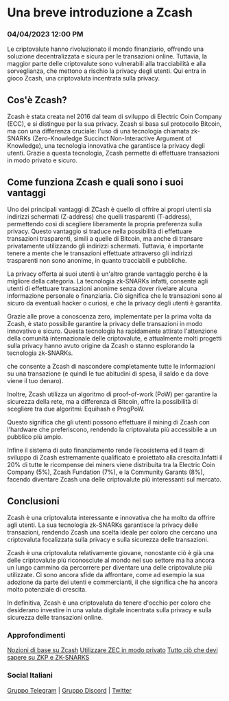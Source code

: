 # Una breve introduzione a Zcash

### 04/04/2023 12:00 PM

Le criptovalute hanno rivoluzionato il mondo finanziario, offrendo una soluzione decentralizzata e sicura per le transazioni online. Tuttavia, la maggior parte delle criptovalute sono vulnerabili alla tracciabilità e alla sorveglianza, che mettono a rischio la privacy degli utenti. Qui entra in gioco Zcash, una criptovaluta incentrata sulla privacy.

## Cos'è Zcash?

Zcash è stata creata nel 2016 dal team di sviluppo di Electric Coin Company (ECC), e si distingue per la sua privacy. Zcash si basa sul protocollo Bitcoin, ma con una differenza cruciale: l'uso di una tecnologia chiamata zk-SNARKs (Zero-Knowledge Succinct Non-Interactive Argument of Knowledge), una tecnologia innovativa che garantisce la privacy degli utenti. Grazie a questa tecnologia, Zcash permette di effettuare transazioni in modo privato e sicuro.

## Come funziona Zcash e quali sono i suoi vantaggi

Uno dei principali vantaggi di ZCash è quello di offrire ai propri utenti sia indirizzi schermati (Z-address) che quelli trasparenti (T-address), permettendo così di scegliere liberamente la propria preferenza sulla privacy. Questo vantaggio si traduce nella possibilità di effettuare transazioni trasparenti, simili a quelle di Bitcoin, ma anche di transare privatamente utilizzando gli indirizzi schermati. Tuttavia, è importante tenere a mente che le transazioni effettuate attraverso gli indirizzi trasparenti non sono anonime, in quanto tracciabili e pubbliche.

La privacy offerta ai suoi utenti è un'altro grande vantaggio perche è la migliore della categoria. La tecnologia zk-SNARKs infatti, consente agli utenti di effettuare transazioni anonime senza dover rivelare alcuna informazione personale o finanziaria. Ciò significa che le transazioni sono al sicuro da eventuali hacker o curiosi, e che la privacy degli utenti è garantita.

Grazie alle prove a conoscenza zero, implementate per la prima volta da Zcash, è stato possibile garantire la privacy delle transazioni in modo innovativo e sicuro. Questa tecnologia ha rapidamente attirato l'attenzione della comunità internazionale delle criptovalute, e attualmente molti progetti sulla privacy hanno avuto origine da Zcash o stanno esplorando la tecnologia zk-SNARKs.

che consente a Zcash di nascondere completamente tutte le informazioni su una transazione (e quindi le tue abitudini di spesa, il saldo e da dove viene il tuo denaro).

Inoltre, Zcash utilizza un algoritmo di proof-of-work (PoW) per garantire la sicurezza della rete, ma a differenza di Bitcoin, offre la possibilità di scegliere tra due algoritmi: Equihash e ProgPoW.

Questo significa che gli utenti possono effettuare il mining di Zcash con l'hardware che preferiscono, rendendo la criptovaluta più accessibile a un pubblico più ampio.

Infine il sistema di auto finanziamento rende l’ecosistema ed il team di sviluppo di Zcash estremamente qualificato e proiettato alla crescita.Infatti il 20% di tutte le ricompense dei miners viene distribuita tra la Electric Coin Company (5%), Zcash Fundation (7%), e la Community Garants (8%), facendo diventare Zcash una delle criptovalute più interessanti sul mercato.

## Conclusioni

Zcash è una criptovaluta interessante e innovativa che ha molto da offrire agli utenti. La sua tecnologia zk-SNARKs garantisce la privacy delle transazioni, rendendo Zcash una scelta ideale per coloro che cercano una criptovaluta focalizzata sulla privacy e sulla sicurezza delle transazioni. 

Zcash è una criptovaluta relativamente giovane, nonostante ciò è già una delle criptovalute più riconosciute al mondo nel suo settore ma ha ancora un lungo cammino da percorrere per diventare una delle criptovalute più utilizzate. Ci sono ancora sfide da affrontare, come ad esempio  la sua adozione da parte dei utenti e commercianti, il che significa che ha ancora molto potenziale di crescita.

In definitiva, Zcash è una criptovaluta da tenere d'occhio per coloro che desiderano investire in una valuta digitale incentrata sulla privacy e sulla sicurezza delle transazioni online.

### Approfondimenti

[Nozioni di base su Zcash](https://wiki.zechub.xyz/global/italiano/nozioni-di-base-su-zcash)
[Utilizzare ZEC in modo privato](https://wiki.zechub.xyz/global/italiano/utilizzare-zec-in-modo-privato)
[Tutto ciò che devi sapere su ZKP e ZK-SNARKS](../zcashtech/zksnarks.md)

### Social Italiani

[Gruppo Telegram](https://t.me/zcashita) | [Gruppo Discord](https://discord.com/channels/978714252934258779/1091806217359347802) | [Twitter](https://twitter.com/InsideZcash)